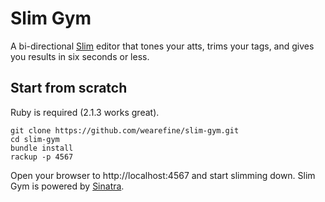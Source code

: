 # Slim Gym

A bi-directional [Slim](http://slim-lang.com/) editor that tones your atts, trims your tags, and gives you results in six seconds or less.

## Start from scratch

Ruby is required (2.1.3 works great).

```
git clone https://github.com/wearefine/slim-gym.git
cd slim-gym
bundle install
rackup -p 4567
```

Open your browser to http://localhost:4567 and start slimming down. Slim Gym is powered by [Sinatra](http://www.sinatrarb.com/).